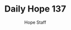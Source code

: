 ---
image: /assets/img/daily-hope-default-artwork.png
title: Daily Hope 137
number: 137
categories:
  - Daily Hope
author: Hope Staff
notes: Daily Hope 137
embed: >-
  <iframe style="border-radius:12px" src="https://open.spotify.com/embed/episode/7yrNpZBLZtr2YYdIldNUfD?utm_source=generator" width="100%" height="352" frameBorder="0" allowfullscreen="" allow="autoplay; clipboard-write; encrypted-media; fullscreen; picture-in-picture" loading="lazy"></iframe>
---